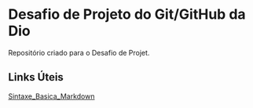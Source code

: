 # Desafio de Projeto do Git/GitHub da Dio
Repositório criado para o Desafio de Projet.

## Links Úteis
[Sintaxe_Basica_Markdown](https://www.markdownguide.org/basic-syntax/)
